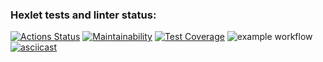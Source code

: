 ### Hexlet tests and linter status:
[![Actions Status](https://github.com/Gutt0/python-project-lvl1/workflows/hexlet-check/badge.svg)](https://github.com/Gutt0/python-project-lvl1/actions)
[![Maintainability](https://api.codeclimate.com/v1/badges/a99a88d28ad37a79dbf6/maintainability)](https://codeclimate.com/github/codeclimate/codeclimate/maintainability)
[![Test Coverage](https://api.codeclimate.com/v1/badges/a99a88d28ad37a79dbf6/test_coverage)](https://codeclimate.com/github/codeclimate/codeclimate/test_coverage)
![example workflow](https://github.com/Gutt0/python-project-lvl1/actions/workflows/github-actions-demo.yml/badge.svg)
[![asciicast](https://asciinema.org/a/85iajoxYoXHUdjP0r55jRXS9E.svg)](https://asciinema.org/a/85iajoxYoXHUdjP0r55jRXS9E)